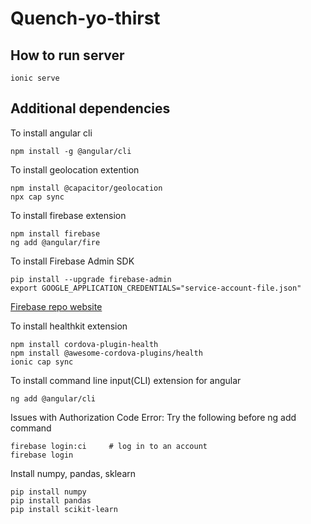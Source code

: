 # Quench-yo-thirst

## How to run server
```
ionic serve
```

## Additional dependencies
To install angular cli
```
npm install -g @angular/cli
```
To install geolocation extention
```
npm install @capacitor/geolocation
npx cap sync
```
To install firebase extension
```
npm install firebase
ng add @angular/fire
```
To install Firebase Admin SDK
```
pip install --upgrade firebase-admin
export GOOGLE_APPLICATION_CREDENTIALS="service-account-file.json"
```
[Firebase repo website](https://console.firebase.google.com/u/0/project/quench-yo-thirst-uci/overview)

To install healthkit extension
```
npm install cordova-plugin-health
npm install @awesome-cordova-plugins/health
ionic cap sync
```
To install command line input(CLI) extension for angular
```
ng add @angular/cli
```
Issues with Authorization Code Error:
Try the following before ng add command
```
firebase login:ci     # log in to an account
firebase login
```
Install numpy, pandas, sklearn
```
pip install numpy
pip install pandas
pip install scikit-learn
```

